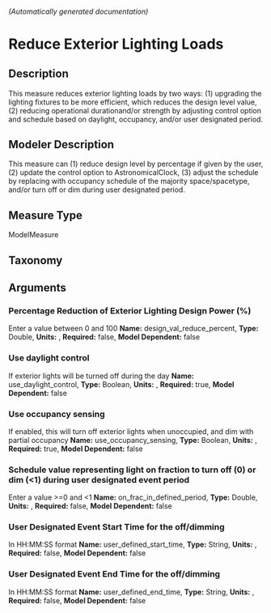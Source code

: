 

###### (Automatically generated documentation)

# Reduce Exterior Lighting Loads

## Description
This measure reduces exterior lighting loads by two ways: (1) upgrading the lighting fixtures to be more efficient, which reduces the design level value, (2) reducing operational durationand/or strength by adjusting control option and schedule based on daylight, occupancy, and/or user designated period.

## Modeler Description
This measure can (1) reduce design level by percentage if given by the user, (2) update the control option to AstronomicalClock, (3) adjust the schedule by replacing with occupancy schedule of the majority space/spacetype, and/or turn off or dim during user designated period.

## Measure Type
ModelMeasure

## Taxonomy


## Arguments


### Percentage Reduction of Exterior Lighting Design Power (%)
Enter a value between 0 and 100
**Name:** design_val_reduce_percent,
**Type:** Double,
**Units:** ,
**Required:** false,
**Model Dependent:** false


### Use daylight control
If exterior lights will be turned off during the day
**Name:** use_daylight_control,
**Type:** Boolean,
**Units:** ,
**Required:** true,
**Model Dependent:** false


### Use occupancy sensing
If enabled, this will turn off exterior lights when unoccupied, and dim with partial occupancy
**Name:** use_occupancy_sensing,
**Type:** Boolean,
**Units:** ,
**Required:** true,
**Model Dependent:** false


### Schedule value representing light on fraction to turn off (0) or dim (<1) during user designated event period
Enter a value >=0 and <1
**Name:** on_frac_in_defined_period,
**Type:** Double,
**Units:** ,
**Required:** false,
**Model Dependent:** false


### User Designated Event Start Time for the off/dimming
In HH:MM:SS format
**Name:** user_defined_start_time,
**Type:** String,
**Units:** ,
**Required:** false,
**Model Dependent:** false


### User Designated Event End Time for the off/dimming
In HH:MM:SS format
**Name:** user_defined_end_time,
**Type:** String,
**Units:** ,
**Required:** false,
**Model Dependent:** false






